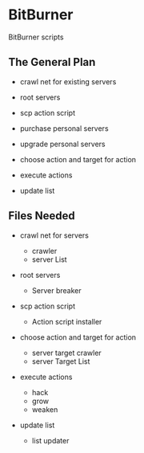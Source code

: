 # BitBurner
BitBurner scripts

## The General Plan
* crawl net for existing servers
* root servers
* scp action script

* purchase personal servers
* upgrade personal servers

* choose action and target for action
* execute actions
* update list

## Files Needed

* crawl net for servers
  * crawler
  * server List

* root servers
  * Server breaker

* scp action script
  * Action script installer

* choose action and target for action
  * server target crawler
  * server Target List
* execute actions
  * hack
  * grow
  * weaken
* update list
  * list updater

